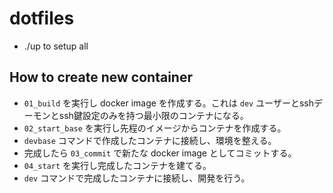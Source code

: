 # dotfiles

* ./up to setup all

## How to create new container
- `01_build` を実行し docker image を作成する。これは `dev` ユーザーとsshデーモンとssh鍵設定のみを持つ最小限のコンテナになる。
- `02_start_base` を実行し先程のイメージからコンテナを作成する。
- `devbase` コマンドで作成したコンテナに接続し、環境を整える。
- 完成したら `03_commit` で新たな docker image としてコミットする。
- `04_start` を実行し完成したコンテナを建てる。
- `dev` コマンドで完成したコンテナに接続し、開発を行う。
